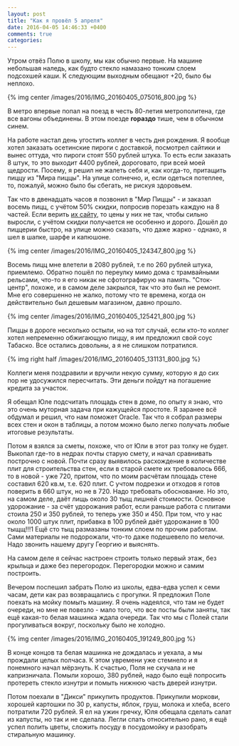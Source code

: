 ```yaml
---
layout: post
title: "Как я провёл 5 апреля"
date: 2016-04-05 14:46:33 +0400
comments: true
categories: 
---
```

Утром отвёз Полю в школу, мы как обычно первые. На машине небольшая наледь, как будто стекло намазано тонким слоем подсохшей каши. К следующим выходным обещают +20, было бы неплохо.

{% img center /images/2016/IMG_20160405_075016_800.jpg %}

В метро впервые попал на поезд в честь 80-летия метрополитена, где все вагоны объединены. В этом поезде **гораздо** тише, чем в обычном синем.

На работе настал день угостить коллег в честь дня рождения. Я вообще хотел заказать осетинские пироги с доставкой, посмотрел сайтики и вынес оттуда, что пироги стоят 550 рублей штука. То есть если заказать 8 штук, то это выходит 4400 рублей, дороговато, при всей моей щедрости. Посему, я решил не жалеть себя и, как когда-то, притащить пиццу из "Мира пиццы". На улице солнечно, и, если одеться потеплее, то, пожалуй, можно было бы сбегать, не рискуя здоровьем.

Так что в двенадцать часов я позвонил в "Мир Пиццы" - и заказал восемь пицц, с учётом 50% скидки, попросив порезать каждую на 8 частей. Если верить [их сайту](http://www.rmcom.ru/page-mir-pizzi-menu/catalog/38), то цены у них не так, чтобы сильно выросли, с учётом скидки получается не особенно и дорого. Дошёл до пиццерии быстро, на улице можно сказать, что даже жарко - однако, я шел в шапке, шарфе и капюшоне. 

{% img center /images/2016/IMG_20160405_124347_800.jpg %}

Восемь пицц мне влетели в 2080 рублей, т.е по 260 рублей штука, приемлемо. Обратно пошёл по переулку мимо дома с трамвайными рельсами, что-то я его никак не сфотографирую на память. "Сток-центр", похоже, и в самом деле закрылся, так что это был не ремонт. Мне его совершенно не жалко, потому что те времена, когда он действительно был дешевым магазином, давно прошло.

{% img center /images/2016/IMG_20160405_125421_800.jpg %}

Пиццы в дороге несколько остыли, но на тот случай, если кто-то коллег хотел непременно обжигающую пиццу, я им предложил свой соус Табаско. Все остались довольны, а я не слишком потратился. 

{% img right half /images/2016/IMG_20160405_131131_800.jpg %}

Коллеги меня поздравили и вручили некую сумму, которую я до сих пор не удосужился пересчитать. Эти деньги пойдут на погашение кредита за участок.

Я обещал Юле подсчитать площадь стен в доме, по опыту я знаю, что это очень муторная задача при кажущейся простоте. Я заранее всё обдумал и решил, что нам поможет Oracle. Так что я собрал размеры всех стен и окон в таблицы, а потом можно было легко получать любые итоговые результаты.

Потом я взялся за сметы, похоже, что от Юли в этот раз толку не будет. Выкопал где-то в недрах почты старую смету, и начал сравнивать построчно с новой. Почти сразу выявилось расхождение в количестве плит для строительства стен, если в старой смете их требовалось 666, то в новой - уже 720, притом, что по моим расчётам площадь стене составил 620 кв.м, т.е. 620 плит. С учтом подрезки и отходов я готов поверить в 660 штук, но не в 720. Надо требовать обоснование. Но это, на самом деле, даёт лищь около 30 тыщ лишней стоимости. Основное удорожание - за счёт удорожания работ, если раньше работа с плитами стоила 250 и 350 рублей, то теперь уже 350 и 450. При том, что у нас около 1000 штук плит, прибавка в 100 рублей даёт удорожание в 100 тыщщ!!!1 Ещё сто тыщ размазаны тонким слоем по прочим работам. Сами материалы не подорожали, что-то даже подешевело по мелочи. Надо звонить нашему другу Георгию и выяснять.

На самом деле я сейчас настроен строить только первый этаж, без крыльца и даже без перегородок. Перегородки можно и самим построить.

Вечером поспешил забрать Полю из школы, едва-едва успел к семи часам, дети как раз возвращались с прогулки. Я предложил Поле поехать на мойку помыть машину. Я очень надеялся, что там не будет очереди, но мне не повезло - мало того, что все посты были заняты, так ещё какая-то белая машинка ждала очереди. Так что мы с Полей стали прогуливаться вокруг, поскольку было не холодно. 

{% img center /images/2016/IMG_20160405_191249_800.jpg %}

В конце концов та белая машинка не дождалась и уехала, а мы прождали целых полчаса. К этом увремени уже стемнело и я понемного начал мёрзнуть. К счастью, Поля не скучала и не капризничала. Помыли хорошо, 380 рублей, надо было ещё попросить протереть стекло изнутри и помыть нижнюю часть дверей изнутри. 

Потом поехали в "Дикси" прикупить продуктов. Прикупили моркови, хорошей картошки по 30 р, капусты, яблок, груш, молока и хлеба, всего потратили 720 рублей. Я ел на ужин гречку, Юля обещала сделать салат из капусты, но так и не сделала. Легли спать относительно рано, я ещё успел полить цветы, сложить посуду в посудомойку и разобрать стиральную машинку.
